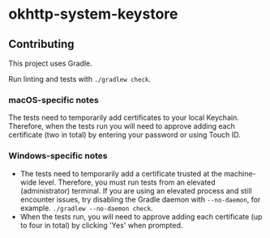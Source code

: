# okhttp-system-keystore



## Contributing

This project uses Gradle. 

Run linting and tests with `./gradlew check`.

### macOS-specific notes

The tests need to temporarily add certificates to your local Keychain. Therefore, when the tests run you will need to approve adding each certificate (two in total) by entering your password or using Touch ID. 

### Windows-specific notes

* The tests need to temporarily add a certificate trusted at the machine-wide level. Therefore, you must run tests from an elevated (administrator) terminal.
  If you are using an elevated process and still encounter issues, try disabling the Gradle daemon with `--no-daemon`, for example. `./gradlew --no-daemon check`.
* When the tests run, you will need to approve adding each certificate (up to four in total) by clicking 'Yes' when prompted.
